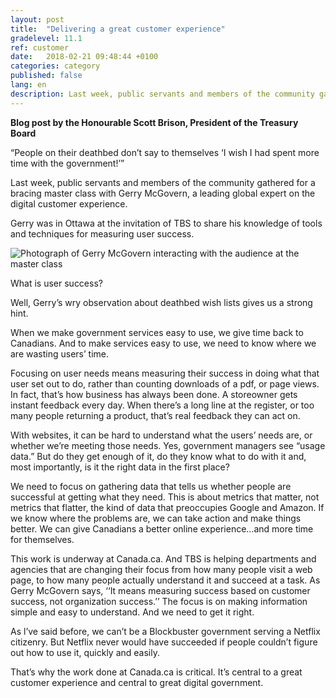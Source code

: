 ```yaml
---
layout: post
title:  "Delivering a great customer experience"
gradelevel: 11.1
ref: customer
date:   2018-02-21 09:48:44 +0100
categories: category
published: false
lang: en
description: Last week, public servants and members of the community gathered for a bracing master class with Gerry McGovern, a leading global expert on the digital customer experience. 
---
```


<b>Blog post by the Honourable Scott Brison, President of the Treasury Board</b>

“People on their deathbed don’t say to themselves ‘I wish I had spent more time with the government!’”

Last week, public servants and members of the community gathered for a bracing master class with Gerry McGovern, a leading global expert on the digital customer experience. 

Gerry was in Ottawa at the invitation of TBS to share his knowledge of tools and techniques for measuring user success.

<img class="img-responsive" alt="Photograph of Gerry McGovern interacting with the audience at the master class" src="/images/Gerry and mic 2018_02_18-4075.jpg">

What is user success?

Well, Gerry’s wry observation about deathbed wish lists gives us a strong hint.

When we make government services easy to use, we give time back to Canadians. And to make services easy to use, we need to know where we are wasting users’ time.  

Focusing on user needs means measuring their success in doing what that user set out to do, rather than counting downloads of a pdf, or page views. In fact, that’s how business has always been done. A storeowner gets instant feedback every day. When there’s a long line at the register, or too many people returning a product, that’s real feedback they can act on. 

With websites, it can be hard to understand what the users’ needs are, or whether we’re meeting those needs. Yes, government managers see “usage data.” But do they get enough of it, do they know what to do with it and, most importantly, is it the right data in the first place? 

We need to focus on gathering data that tells us whether people are successful at getting what they need. This is about metrics that matter, not metrics that flatter, the kind of data that preoccupies Google and Amazon. If we know where the problems are, we can take action and make things better.  We can give Canadians a better online experience…and more time for themselves. 

This work is underway at Canada.ca. And TBS is helping departments and agencies that are changing their focus from how many people visit a web page, to how many people actually understand it and succeed at a task. As Gerry McGovern says, ‘‘It means measuring success based on customer success, not organization success.’’ The focus is on making information simple and easy to understand.  And we need to get it right.   

As l’ve said before, we can’t be a Blockbuster government serving a Netflix citizenry. But Netflix never would have succeeded if people couldn’t figure out how to use it, quickly and easily.  

That’s why the work done at Canada.ca is critical. It’s central to a great customer experience and central to great digital government.
